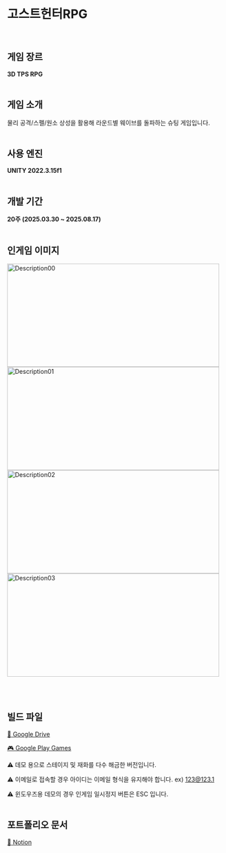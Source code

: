 # 고스트헌터RPG
<br>

## 게임 장르
**3D TPS RPG**
<br><br>

## 게임 소개
물리 공격/스펠/원소 상성을 활용해 라운드별 웨이브를 돌파하는 슈팅 게임입니다.
<br><br>

## 사용 엔진
**UNITY 2022.3.15f1**
<br><br>

## 개발 기간
**20주 (2025.03.30 ~ 2025.08.17)**
<br><br>

## 인게임 이미지
<img width="491.52" height="240" alt="Description00" src="https://github.com/user-attachments/assets/843a82ae-b206-433c-a8cb-c302ce11e862" />
<img width="491.52" height="240" alt="Description01" src="https://github.com/user-attachments/assets/5a12fb39-c5c9-4da7-8079-f31522d0897d" />
<img width="491.52" height="240" alt="Description02" src="https://github.com/user-attachments/assets/eaae1f48-6ff4-4d31-b69a-bf35c0d8f13e" />
<img width="491.52" height="240" alt="Description03" src="https://github.com/user-attachments/assets/86040877-0a34-4ff5-86cb-aaac21354c6d" />

<br><br>

## 빌드 파일
[📁 Google Drive](https://drive.google.com/drive/folders/1MbMq7kMcM522uGVxgy5OxMhocLUM3t-k?usp=drive_link)

[🎮 Google Play Games](https://play.google.com/apps/internaltest/4701449806023983690)

⚠️ 데모 용으로 스테이지 및 재화를 다수 해금한 버전입니다.

⚠️ 이메일로 접속할 경우 아이디는 이메일 형식을 유지해야 합니다. ex) 123@123.1

⚠️ 윈도우즈용 데모의 경우 인게임 일시정지 버튼은 ESC 입니다.
<br><br>

## 포트폴리오 문서
[📄 Notion](https://bohem026.notion.site/RPG-25a3cbfc479280838cebc5dbab2d9f66?pvs=143)
